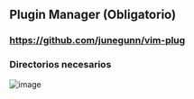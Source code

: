 ## Plugin Manager (Obligatorio)
### https://github.com/junegunn/vim-plug

### Directorios necesarios

![image](https://github.com/cipotemanx/nvim/assets/53237299/dc847fb7-0399-4ef8-becc-85d4a6480f9b)
